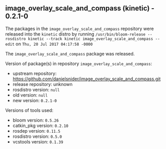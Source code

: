 ## image_overlay_scale_and_compass (kinetic) - 0.2.1-0

The packages in the `image_overlay_scale_and_compass` repository were released into the `kinetic` distro by running `/usr/bin/bloom-release --rosdistro kinetic --track kinetic image_overlay_scale_and_compass --edit` on `Thu, 20 Jul 2017 04:17:58 -0000`

The `image_overlay_scale_and_compass` package was released.

Version of package(s) in repository `image_overlay_scale_and_compass`:

- upstream repository: https://github.com/danielsnider/image_overlay_scale_and_compass.git
- release repository: unknown
- rosdistro version: `null`
- old version: `null`
- new version: `0.2.1-0`

Versions of tools used:

- bloom version: `0.5.26`
- catkin_pkg version: `0.2.10`
- rosdep version: `0.11.5`
- rosdistro version: `0.5.0`
- vcstools version: `0.1.39`


